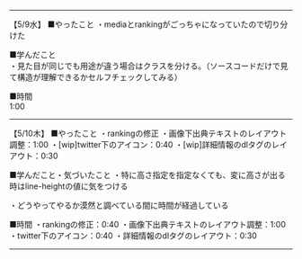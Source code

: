 ------------------------------------------------------------------------------------
【5/9水】
■やったこと
・mediaとrankingがごっちゃになっていたので切り分けた  

■学んだこと  
・見た目が同じでも用途が違う場合はクラスを分ける。（ソースコードだけで見て構造が理解できるかセルフチェックしてみる）  

■時間  
1:00  

------------------------------------------------------------------------------------
【5/10木】
■やったこと
・rankingの修正
・画像下出典テキストのレイアウト調整：1:00 
・[wip]twitter下のアイコン：0:40 
・[wip]詳細情報のdlタグのレイアウト：0:30 

■学んだこと・気づいたこと
・特に高さ指定を指定なくても、変に高さが出る時はline-heightの値に気をつける

・どうやってやるか漠然と調べている間に時間が経過している

■時間
・rankingの修正：0:40
・画像下出典テキストのレイアウト調整：1:00
・twitter下のアイコン：0:40
・詳細情報のdlタグのレイアウト：0:30

------------------------------------------------------------------------------------
